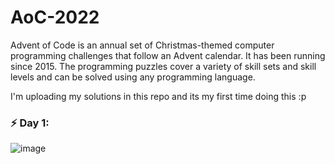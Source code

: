 # AoC-2022
Advent of Code is an annual set of Christmas-themed computer programming challenges that follow an Advent calendar. It has been running since 2015. The programming puzzles cover a variety of skill sets and skill levels and can be solved using any programming language.

I'm uploading my solutions in this repo and its my first time doing this :p

### ⚡ Day 1:
![image](https://user-images.githubusercontent.com/70335252/205130237-debd2f6e-305d-4c38-9bf3-3828ce916d3d.png)
